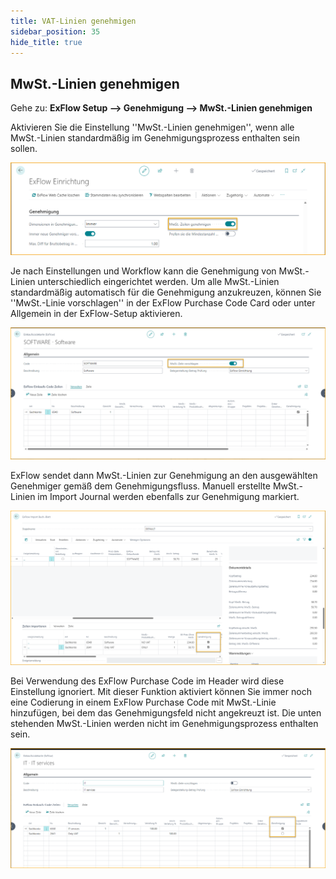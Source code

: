 ```yaml
---
title: VAT-Linien genehmigen
sidebar_position: 35
hide_title: true
---
```

## MwSt.-Linien genehmigen

Gehe zu: **ExFlow Setup --> Genehmigung --> MwSt.-Linien genehmigen** 

Aktivieren Sie die Einstellung ''MwSt.-Linien genehmigen'', wenn alle MwSt.-Linien standardmäßig im Genehmigungsprozess enthalten sein sollen. 

![MwSt.-Linien genehmigen](./../../images/exflow-setup-approval-vat-lines-001.png)


Je nach Einstellungen und Workflow kann die Genehmigung von MwSt.-Linien unterschiedlich eingerichtet werden. Um alle MwSt.-Linien standardmäßig automatisch für die Genehmigung anzukreuzen, können Sie ''MwSt.-Linie vorschlagen'' in der ExFlow Purchase Code Card oder unter Allgemein in der ExFlow-Setup aktivieren. 


![MwSt.-Linien genehmigen](./../../images/exflow-setup-approval-vat-lines-003.png)

ExFlow sendet dann MwSt.-Linien zur Genehmigung an den ausgewählten Genehmiger gemäß dem Genehmigungsfluss. Manuell erstellte MwSt.-Linien im Import Journal werden ebenfalls zur Genehmigung markiert. 


![MwSt.-Linien genehmigen](./../../images/exflow-setup-approval-vat-lines-004.png)


Bei Verwendung des ExFlow Purchase Code im Header wird diese Einstellung ignoriert. Mit dieser Funktion aktiviert können Sie immer noch eine Codierung in einem ExFlow Purchase Code mit MwSt.-Linie hinzufügen, bei dem das Genehmigungsfeld nicht angekreuzt ist. Die unten stehenden MwSt.-Linien werden nicht im Genehmigungsprozess enthalten sein.

![MwSt.-Linien genehmigen](./../../images/exflow-setup-approval-vat-lines-002.png)

